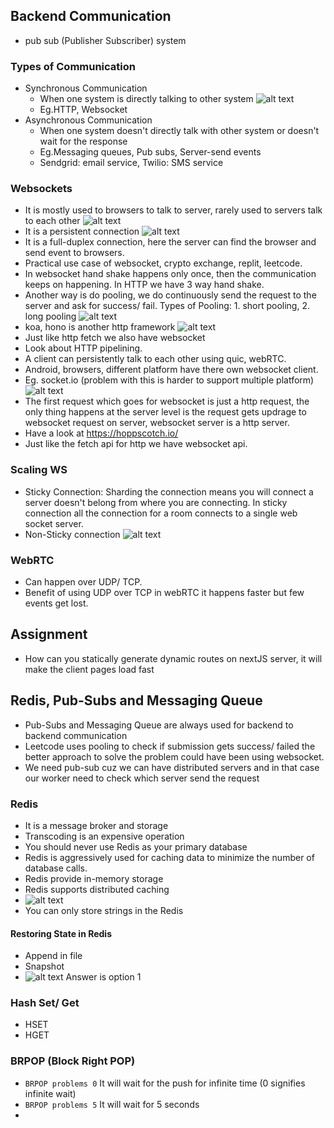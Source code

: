 ## Backend Communication

- pub sub (Publisher Subscriber) system

### Types of Communication

- Synchronous Communication
  - When one system is directly talking to other system
    ![alt text](img/image.png)
  - Eg.HTTP, Websocket
- Asynchronous Communication
  - When one system doesn't directly talk with other system or doesn't wait for the response
  - Eg.Messaging queues, Pub subs, Server-send events
  - Sendgrid: email service, Twilio: SMS service

### Websockets

- It is mostly used to browsers to talk to server, rarely used to servers talk to each other
  ![alt text](img/image-1.png)
- It is a persistent connection
  ![alt text](img/image-2.png)
- It is a full-duplex connection, here the server can find the browser and send event to browsers.
- Practical use case of websocket, crypto exchange, replit, leetcode.
- In websocket hand shake happens only once, then the communication keeps on happening. In HTTP we have 3 way hand shake.
- Another way is do pooling, we do continuously send the request to the server and ask for success/ fail. Types of Pooling: 1. short pooling, 2. long pooling
  ![alt text](img/image-3.png)
- koa, hono is another http framework
  ![alt text](img/image-4.png)
- Just like http fetch we also have websocket
- Look about HTTP pipelining.
- A client can persistently talk to each other using quic, webRTC.
- Android, browsers, different platform have there own websocket client.
- Eg. socket.io (problem with this is harder to support multiple platform)
  ![alt text](img/image-5.png)
- The first request which goes for websocket is just a http request, the only thing happens at the server level is the request gets updrage to websocket request on server, websocket server is a http server.
- Have a look at https://hoppscotch.io/
- Just like the fetch api for http we have websocket api.

### Scaling WS

- Sticky Connection: Sharding the connection means you will connect a server doesn't belong from where you are connecting. In sticky connection all the connection for a room connects to a single web socket server.
- Non-Sticky connection
  ![alt text](img/image-6.png)

### WebRTC

- Can happen over UDP/ TCP.
- Benefit of using UDP over TCP in webRTC it happens faster but few events get lost.

## Assignment

- How can you statically generate dynamic routes on nextJS server, it will make the client pages load fast

## Redis, Pub-Subs and Messaging Queue

- Pub-Subs and Messaging Queue are always used for backend to backend communication
- Leetcode uses pooling to check if submission gets success/ failed the better approach to solve the problem could have been using websocket.
- We need pub-sub cuz we can have distributed servers and in that case our worker need to check which server send the request

### Redis

- It is a message broker and storage
- Transcoding is an expensive operation
- You should never use Redis as your primary database
- Redis is aggressively used for caching data to minimize the number of database calls.
- Redis provide in-memory storage
- Redis supports distributed caching
- ![alt text](image.png)
- You can only store strings in the Redis

#### Restoring State in Redis

- Append in file
- Snapshot
- ![alt text](image-1.png)
  Answer is option 1

### Hash Set/ Get

- HSET
- HGET

### BRPOP (Block Right POP)

- `BRPOP problems 0` It will wait for the push for infinite time (0 signifies infinite wait)
- `BRPOP problems 5` It will wait for 5 seconds
-
